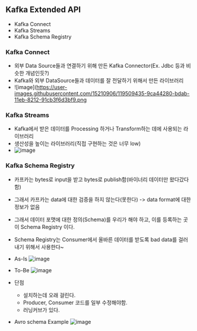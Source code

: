
## Kafka Extended API
- Kafka Connect
- Kafka Streams
- Kafka Schema Registry


### Kafka Connect
- 외부 Data Source들과 연결하기 위해 만든 Kafka Connector(Ex. Jdbc 등과 비슷한 개념인듯?)
- Kafka와 외부 DataSource들과 데이터를 잘 전달하기 위해서 만든 라이브러리
- ![image](https://user-images.githubusercontent.com/15210906/119509435-9ca44280-bdab-11eb-8212-91cb3f6d3bf9.png


### Kafka Streams
- Kafka에서 받은 데이터를 Processing 하거나 Transform하는 데에 사용되는 라이브러리
- 생산성을 높이는 라이브러리(직접 구현하는 것은 너무 low)
- ![image](https://user-images.githubusercontent.com/15210906/119507890-34089600-bdaa-11eb-9311-ee37ae816d1c.png)


### Kafka Schema Registry
- 카프카는 bytes로 input을 받고 bytes로 publish함(바이너리 데이터만 왔다갔다함)
- 그래서 카프카는 data에 대한 검증을 하지 않는다(못한다) -> data format에 대한 정보가 없음
- 그래서 데이터 포맷에 대한 정의(Schema)를 우리가 해야 하고, 이를 등록하는 곳이 Schema Registry 이다.
- Schema Registry는 Consumer에서 올바른 데이터를 받도록 bad data를 걸러내기 위해서 사용한다~
- As-Is
![image](https://user-images.githubusercontent.com/15210906/119505861-57324600-bda8-11eb-85e7-e1a0069dc4bc.png)

- To-Be
![image](https://user-images.githubusercontent.com/15210906/119505885-5d282700-bda8-11eb-9cce-3df87393f4f5.png)

- 단점
  - 설치하는데 오래 걸린다.
  - Producer, Consumer 코드를 일부 수정해야함.
  - 러닝커브가 있다.

- Avro schema Example
![image](https://user-images.githubusercontent.com/15210906/119506784-35858e80-bda9-11eb-8198-50016d954236.png)

